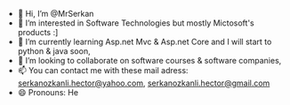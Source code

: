 - 👋 Hi, I’m @MrSerkan
- 👀 I’m interested in Software Technologies but mostly Mictosoft's products :]
- 🌱 I’m currently learning Asp.net Mvc & Asp.net Core and I will start to python & java soon,
- 💞️ I’m looking to collaborate on software courses & software companies,
- 📫 You can contact me with these mail adress: serkanozkanli.hector@yahoo.com, serkanozkanli.hector@gmail.com
- 😄 Pronouns: He
